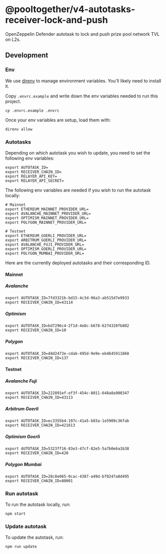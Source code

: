 # @pooltogether/v4-autotasks-receiver-lock-and-push

OpenZeppelin Defender autotask to lock and push prize pool network TVL on L2s.

## Development

### Env

We use [direnv](https://direnv.net) to manage environment variables. You'll likely need to install it.

Copy `.envrc.example` and write down the env variables needed to run this project.
```
cp .envrc.example .envrc
```

Once your env variables are setup, load them with:
```
direnv allow
```

### Autotasks

Depending on which autotask you wish to update, you need to set the following env variables:

```
export AUTOTASK_ID=
export RECEIVER_CHAIN_ID=
export RELAYER_API_KEY=
export RELAYER_API_SECRET=
```

The following env variables are needed if you wish to run the autotask locally:
```
# Mainnet
export ETHEREUM_MAINNET_PROVIDER_URL=
export AVALANCHE_MAINNET_PROVIDER_URL=
export OPTIMISM_MAINNET_PROVIDER_URL=
export POLYGON_MAINNET_PROVIDER_URL=

# Testnet
export ETHEREUM_GOERLI_PROVIDER_URL=
export ARBITRUM_GOERLI_PROVIDER_URL=
export AVALANCHE_FUJI_PROVIDER_URL=
export OPTIMISM_GOERLI_PROVIDER_URL=
export POLYGON_MUMBAI_PROVIDER_URL=
```

Here are the currently deployed autotasks and their corresponding ID.

#### Mainnet
##### Avalanche

```
export AUTOTASK_ID=7fd3321b-bd15-4c3d-96a3-ab515d7e9933
export RECEIVER_CHAIN_ID=43114
```

##### Optimism

```
export AUTOTASK_ID=bd7296c4-2f1d-4e8c-b678-6274320fb802
export RECEIVER_CHAIN_ID=10
```

##### Polygon

```
export AUTOTASK_ID=d4d2473e-cdab-495d-9e9e-eb4645911868
export RECEIVER_CHAIN_ID=137
```

#### Testnet
##### Avalanche Fuji

```
export AUTOTASK_ID=222891ef-ef3f-454c-8011-648a8a908347
export RECEIVER_CHAIN_ID=43113
```

##### Arbitrum Goerli

```
export AUTOTASK_ID=ec3355b4-197c-41a5-b03a-1e5909c36fab
export RECEIVER_CHAIN_ID=421613
```

##### Optimism Goerli

```
export AUTOTASK_ID=5323ff16-83e3-47cf-82e5-5a7b0e6a1b38
export RECEIVER_CHAIN_ID=420
```

##### Polygon Mumbai

```
export AUTOTASK_ID=28c8e065-0cac-4387-a49d-bf0247a8d495
export RECEIVER_CHAIN_ID=80001
```

### Run autotask

To run the autotask locally, run:

```
npm start
```

### Update autotask

To update the autotask, run:

```
npm run update
```
